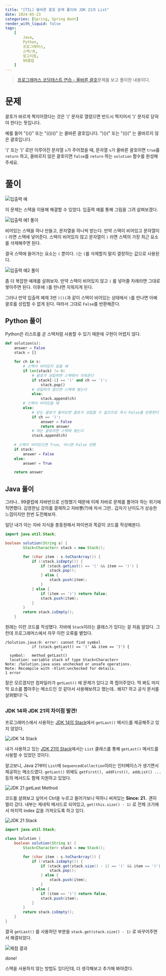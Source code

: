 ```yaml
---
title: "[TIL] 올바른 괄호 문제 풀이와 JDK 21의 List"
date: 2024-05-23
categories: [Spring, Spring Boot]
render_with_liquid: false
tags:
    [
        Java,
        Python,
        프로그래머스,
        스택/큐,
        알고리즘,
        99클럽
    ]
---
```


> [프로그래머스 코딩테스트 연습 - 올바른 괄호](https://school.programmers.co.kr/learn/courses/30/lessons/12909)문제를 보고 풀이한 내용이다.

# 문제
괄호가 바르게 짝지어졌다는 것은 '(' 문자로 열렸으면 반드시 짝지어서 ')' 문자로 닫혀야 한다는 뜻입니다.

예를 들어 "()()" 또는 "(())()" 는 올바른 괄호입니다. ")()(" 또는 "(()(" 는 올바르지 않은 괄호입니다.

'(' 또는 ')' 로만 이루어진 문자열 `s`가 주어졌을 때, 문자열 `s`가 올바른 괄호이면 `true`를 `return` 하고, 올바르지 않은 괄호이면 `false`를 `return` 하는 `solution` 함수를 완성해 주세요.

# 풀이
![입출력 예](/assets/img/posts/2024-05-23-1.png)

이 문제는 스택을 이용해 해결할 수 있었다. 입출력 예를 통해 그림을 그려 살펴보겠다.

![입출력 예1 풀이](/assets/img/posts/2024-05-23-2.jpg)

비어있는 스택을 하나 만들고, 문자열을 하나씩 받는다.
만약 스택이 비어있고 문자열이 `(` 라면 스택에 넣어준다.
스택이 비어있지 않고 문자열이 `)` 라면 스택의 가장 최근 요소를 삭제해주면 된다.

결국 스택에 들어가는 요소는 `(` 뿐이다. `)`는 `(`를 삭제할지 말지 결정하는 값으로 사용된다. 

![입출력 예2 풀이](/assets/img/posts/2024-05-23-3.jpg)

좀 더 복잡한 예제를 살펴보자.
만약 스택이 비어있지 않고 `(` 를 넣어줄 차례라면 그대로 쌓아주면 된다.
이후에 `)`를 만나면 지워지게 된다.

그러나 만약 입출력 예제 3번 `)()(`과 같이 스택이 비어있는 상태에서 `)`를 만나면 아예 괄호를 성립할 수 없게 된다. 따라서 그대로 `False`를 반환해준다.

## Python 풀이

Python은 리스트를 곧 스택처럼 사용할 수 있기 때문에 구현이 어렵지 않다.

```python
def solution(s):
    answer = False
    stack = []
    
    for ch in s:
        # 스택이 비어있지 않을 때
        if len(stack) != 0:
            # 괄호가 성립하면 스택에서 지워준다
            if stack[-1] == '(' and ch == ')':
                stack.pop()
            # 성립하지 않으면 스택에 쌓는다
            else:
                stack.append(ch)
        # 스택이 비어있을 때
        else:
            # 닫는 괄호가 들어오면 괄호가 성립할 수 없으므로 즉시 False를 반환한다
            if ch == ')':
                answer = False
                return answer
            # 여는 괄호라면 스택에 쌓는다
            stack.append(ch)
    
    # 스택이 비어있으면 True, 아니면 False 반환
    if stack:
        answer = False
    else:
        answer = True

    return answer
```

## Java 풀이

그러나.. 99클럽에 자바반으로 신청했기 때문에 이제 자바로 문제를 풀어야 하는 위기에 직면했다. 김영한님 강의를 결제하고 자바뽕(?)에 차서 그만.. 갑자기 난이도가 상승한 느낌이지만 한번 도전해보자.

일단 내가 아는 자바 지식을 총동원해서 파이썬과 똑같이 코드를 작성해본다.

```java
import java.util.Stack;

boolean solution(String s) {
        Stack<Character> stack = new Stack();

        for (char item : s.toCharArray()) {
            if (!stack.isEmpty()) {
                if (stack.getLast() == '(' && item == ')') {
                    stack.pop();
                } else {
                    stack.push(item);
                }
            } else {
                if (item == ')') return false;
                stack.push(item);
            }
        }
        return stack.isEmpty();
    }
```

원래는 이런 코드를 작성했다. 자바에 `Stack`이라는 클래스가 있다는 걸 처음 알았다. 그런데 프로그래머스에서 자꾸 이런 오류를 뱉었다.

```
/Solution.java:9: error: cannot find symbol
            if (stack.getLast() == '(' && item == ')') {
                         ^
  symbol:   method getLast()
  location: variable stack of type Stack<Character>
Note: /Solution.java uses unchecked or unsafe operations.
Note: Recompile with -Xlint:unchecked for details.
1 error
```

잘은 모르겠지만 컴파일러가 `getLast()` 에 문제가 있다고 콕 찝어주었다. 딱 봐도 마지막 요소를 뽑아주는 메소드인 것 같아서 사용해보려고 했는데.. 왜지? 하고 공식 문서를 살펴봤다! 🔍

### JDK 14와 JDK 21의 차이점 발견!

프로그래머스에서 사용하는 [JDK 14의 Stack](https://docs.oracle.com/en/java/javase/14/docs/api/java.base/java/util/Stack.html)에서 `getLast()` 메서드를 제공해주고 있지 않았다.

![JDK 14 Stack](/assets/img/posts/2024-05-23-4.png)

내가 사용하고 있는 [JDK 21의 Stack](https://docs.oracle.com/en/java/javase/21/docs/api/java.base/java/util/Stack.html)에서는 `List` 클래스를 통해 `getLast()` 메서드를 사용할 수 있었던 것이다.

알고보니, Java 21부터 `List`에 `SequencedCollection`이라는 인터페이스가 생기면서 제공하는 메소드였다. `getLast()` 외에도 `getFirst(), addFirst(), addList() ...` 등의 메서드도 함께 지원하고 있었다.

![JDK 21 getLast Method](/assets/img/posts/2024-05-23-5.png)

코드를 살펴보고 싶어서 Ctrl을 누르고 들어가보니 떡하니 써져있는 **Since: 21**.. 괜히 멀리 갔다.
내부는 제네릭 메서드로 되어있고, `get(this.size() - 1)` 로 전체 크기에서 마지막 index 값을 가져오도록 하고 있다.

![JDK 21 Stack](/assets/img/posts/2024-05-23-6.png)

```java
import java.util.Stack;

class Solution {
    boolean solution(String s) {
        Stack<Character> stack = new Stack();

        for (char item : s.toCharArray()) {
            if (!stack.isEmpty()) {
                if (stack.get(stack.size() - 1) == '(' && item == ')') {
                    stack.pop();
                } else {
                    stack.push(item);
                }
            } else {
                if (item == ')') return false;
                stack.push(item);
            }
        }
        return stack.isEmpty();
    }
}
```

결국 `getLast()` 를 사용하던 부분을 `stack.get(stack.size() - 1)` 로 바꾸어주면서 해결되었다.

![채점 결과](/assets/img/posts/2024-05-23-7.png)

done!

스택을 사용하지 않는 방법도 있다던데, 더 생각해보고 추가해 봐야겠다.